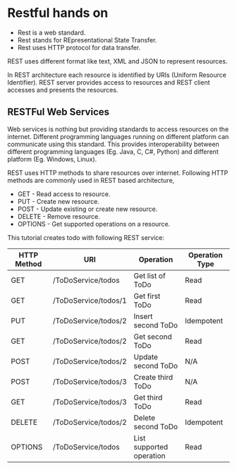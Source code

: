 # Restful hands on

*   Rest is a web standard.
*   Rest stands for REpresentational State Transfer.
*   Rest uses HTTP protocol for data transfer.

REST uses different format like text, XML and JSON to represent resources.

In REST architecture each resource is identified by URIs (Uniform Resource Identifier).
REST server provides access to resources and REST client accesses and presents the resources.

## RESTFul Web Services

Web services is nothing but providing standards to access resources on the internet. Different programming languages running on different platform can communicate using this standard. This provides interoperability between different programming languages (Eg. Java, C, C#, Python) and different platform (Eg. Windows, Linux).

REST uses HTTP methods to share resources over internet. Following HTTP methods are commonly used in REST based architecture,

*   GET - Read access to resource.
*   PUT - Create new resource.
*   POST - Update existing or create new resource.
*   DELETE - Remove resource.
*   OPTIONS - Get supported operations on a resource.

This tutorial creates todo with following REST service:

HTTP Method | URI           | Operation                | Operation Type
------------|---------------|--------------------------|---------------
GET         | /ToDoService/todos   | Get list of ToDo         | Read
GET         | /ToDoService/todos/1 | Get first ToDo           | Read
PUT         | /ToDoService/todos/2 | Insert second ToDo       | Idempotent
GET         | /ToDoService/todos/2 | Get second ToDo          | Read
POST        | /ToDoService/todos/2 | Update second ToDo       | N/A
POST        | /ToDoService/todos/3 | Create third ToDo        | N/A
GET         | /ToDoService/todos/3 | Get third ToDo           | Read
DELETE      | /ToDoService/todos/2 | Delete second ToDo       | Idempotent
OPTIONS     | /ToDoService/todos   | List supported operation | Read

